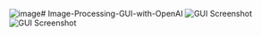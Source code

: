 ![image](https://github.com/user-attachments/assets/e85be33a-2975-4b66-b81c-5bfcfc5925c0)# Image-Processing-GUI-with-OpenAI
![GUI Screenshot](C:/Users/Admin/Desktop/1.JPG)
![GUI Screenshot](C:/Users/Admin/Desktop/2.JPG)
